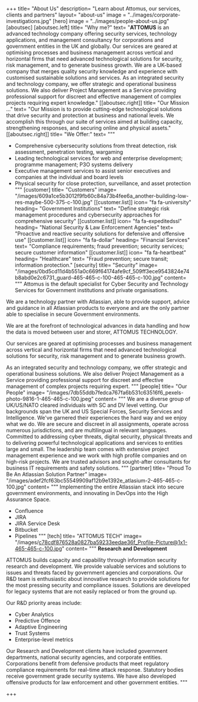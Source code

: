 +++
title= "About Us"
description= "Learn about Attomus, our services, clients and partners"
layout= "about-us"
image = "../images/corporate-investigations.jpg"
[hero]
image = "../images/people-about-us.jpg"
[aboutsec]
[aboutsec.left]
title= "Why me?"
text= "<strong>ATTOMUS</strong>  is an advanced technology company offering security services, technology applications, and management consultancy for corporations and government entities in the UK and globally. Our services are geared at optimising processes and business management across vertical and horizontal firms that need advanced technological solutions for security, risk management, and to generate business growth. We are a UK-based company that merges quality security knowledge and experience with customised sustainable solutions and services. As an integrated security and technology company, we offer strategic and operational business solutions. We also deliver Project Management as a Service providing professional support for discreet and effective management of complex projects requiring expert knowledge."
[[aboutsec.right]]
title= "Our Mission ..."
text= "Our Mission is to provide cutting-edge technological solutions that drive security and protection at business and national levels. We accomplish this through our suite of services aimed at building capacity, strengthening responses, and securing online and physical assets."
[[aboutsec.right]]
title= "We Offer:"
text= """
- Comprehensive cybersecurity solutions from threat detection, risk assessment, penetration testing, wargaming
- Leading technological services for web and enterprise development; programme management; P3O systems delivery
- Executive management services to assist senior executives and companies at the individual and board levels
- Physical security for close protection, surveillance, and asset protection
"""
[customer]
title= "Customers"
image= "/images/609a1ce5b3012f9fb60c84a73b4fee6a_another-building-low-res-maybe-500-375-c-100.jpg"
[[customer.list]]
icon= "fa fa-university"
heading= "Government Institutions"
text= "Define strategic risk management procedures and cybersecurity approaches for comprehensive security"
[[customer.list]]
icon= "fa fa-expeditedssl"
heading= "National Security & Law Enforcement Agencies"
text= "Proactive and reactive security solutions for defensive and offensive use"
[[customer.list]]
icon= "fa fa-dollar"
heading= "Financial Services"
text= "Compliance requirements; fraud prevention; security services; secure customer information"
[[customer.list]]
icon= "fa fa-heartbeat"
heading= "Healthcare"
text= "Fraud prevention; secure transit; information protection."
[security]
title= "Security"
image= "/images/0bd5cd11d4b551a0c669f64174afe9cf_509ff3ece9543824e74b8abd0e2c6731_guard-465-465-c-100-465-465-c-100.jpg"
content= """
Attomus is the default specialist for Cyber Security and Technology Services for Government institutions and private organisations.

We are a technology partner with Atlassian, able to provide support, advice and guidance in all Atlassian products to everyone and are the only partner able to specialise in secure Government environments.

We are at the forefront of technological advances in data handling and how the data is moved between user and storer, ATTOMUS TECHNOLOGY.

Our services are geared at optimising processes and business management across vertical and horizontal firms that need advanced technological solutions for security, risk management and to generate business growth.

As an integrated security and technology company, we offer strategic and operational business solutions. We also deliver Project Management as a Service providing professional support for discreet and effective management of complex projects requiring expert.
"""
[people]
title= "Our People"
image= "/images/7db55ddb7fedca767fa6b531c63516f6_pexels-photo-9816-1-465-465-c-100.jpeg"
content= """
We are a diverse group of UK/US/NATO cleared individuals with SC and DV level vetting. Our backgrounds span the UK and US Special Forces, Security Services and Intelligence. We've garnered their experiences the hard way and we enjoy what we do. We are secure and discreet in all assignments, operate across numerous jurisdictions, and are multilingual in relevant languages. Committed to addressing cyber threats, digital security, physical threats and to delivering powerful technological applications and services to entities large and small. The leadership team comes with extensive project management experience and we work with high profile companies and on high-risk projects. We are trusted advisors and sought-after consultants for business IT requirements and safety solutions.
"""
[partner]
title= "Proud To Be An Atlassian Solution Partner"
image= "/images/adef2fcf63bc55549909af12b9e1392e_atlasium-2-465-465-c-100.jpg"
content= """
Implementing the entire Atlassian stack into secure government environments, and innovating in DevOps into the High Assurance Space.

- Confluence
- JIRA
- JIRA Service Desk
- Bitbucket
- Pipelines
"""
[tech]
title= "ATTOMUS TECH"
image= "/images/c78cdf876528a0827ba59233eedae36f_Profile-Picture@1x1-465-465-c-100.jpg"
content= """
**Research and Development**

ATTOMUS builds capacity and capability through information security research and development. We provide valuable services and solutions to issues and threats faced by government agencies and corporations. Our R&D team is enthusiastic about innovative research to provide solutions for the most pressing security and compliance issues. Solutions are developed for legacy systems that are not easily replaced or from the ground up.

Our R&D priority areas include:

- Cyber Analytics
- Predictive Offence
- Adaptive Engineering
- Trust Systems
- Enterprise-level metrics

Our Research and Development clients have included government departments, national security agencies, and corporate entities. Corporations benefit from defensive products that meet regulatory compliance requirements for real-time attack response. Statutory bodies receive government grade security systems. We have also developed offensive products for law enforcement and other government entities.
"""


+++


